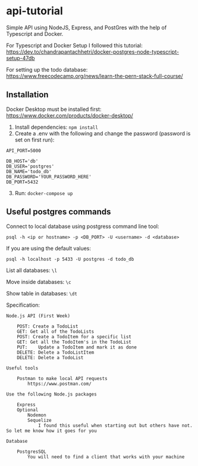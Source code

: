 # api-tutorial
Simple API using NodeJS, Express, and PostGres with the help of Typescript and Docker.

For Typescript and Docker Setup I followed this tutorial: https://dev.to/chandrapantachhetri/docker-postgres-node-typescript-setup-47db

For setting up the todo database: https://www.freecodecamp.org/news/learn-the-pern-stack-full-course/

## Installation

Docker Desktop must be installed first: https://www.docker.com/products/docker-desktop/


1. Install dependencies: `npm install`
2. Create a .env with the following and change the password (password is set on first run):
```
API_PORT=5000

DB_HOST='db'
DB_USER='postgres'
DB_NAME='todo_db'
DB_PASSWORD='YOUR_PASSWORD_HERE'
DB_PORT=5432
```
3. Run:
    `docker-compose up`

## Useful postgres commands
Connect to local database using postgress command line tool:

`psql -h <ip or hostname> -p <DB_PORT> -U <username> -d <database>`

If you are using the default values:

`psql -h localhost -p 5433 -U postgres -d todo_db`

List all databases: `\l`

Move inside databases: `\c`

Show table in databases: `\dt`


Specification:
```
Node.js API (First Week)

    POST: Create a TodoList
    GET: Get all of the TodoLists
    POST: Create a TodoItem for a specific list
    GET: Get all the TodoItem's in the TodoList
    PUT:    Update a TodoItem and mark it as done
    DELETE: Delete a TodoListItem
    DELETE: Delete a TodoList

Useful tools

    Postman to make local API requests
        https://www.postman.com/

Use the following Node.js packages

    Express
    Optional
        Nodemon
        Sequelize
            I found this useful when starting out but others have not. So let me know how it goes for you

Database

    PostgresSQL
        You will need to find a client that works with your machine
```
  
